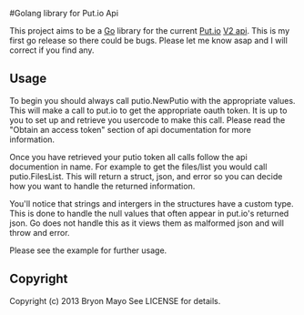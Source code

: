 #Golang library for Put.io Api

This project aims to be a [Go][1] library for the current [Put.io][2] [V2 api][3].  This is my first go release so there could be bugs.  Please let me know asap and I will correct if you find any.  

Usage
------
To begin you should always call putio.NewPutio with the appropriate values.  This will make a call to put.io to get the appropriate oauth token.  It is up to you to set up and retrieve you usercode to make this call.  Please read the "Obtain an access token" section of api documentation for more information.

Once you have retrieved your putio token all calls follow the api documention in name.  For example to get the files/list you would call putio.FilesList.  This will return a struct, json, and error so you can decide how you want to handle the returned information.

You'll notice that strings and intergers in the structures have a custom type.  This is done to handle the null values that often appear in put.io's returned json.  Go does not handle this as it views them as malformed json and will throw and error.

Please see the example for further usage.

Copyright
---------
Copyright (c) 2013 Bryon Mayo See LICENSE for details.

[1]: http://golang.org
[2]: http://put.io
[3]: https://api.put.io/v2/docs/